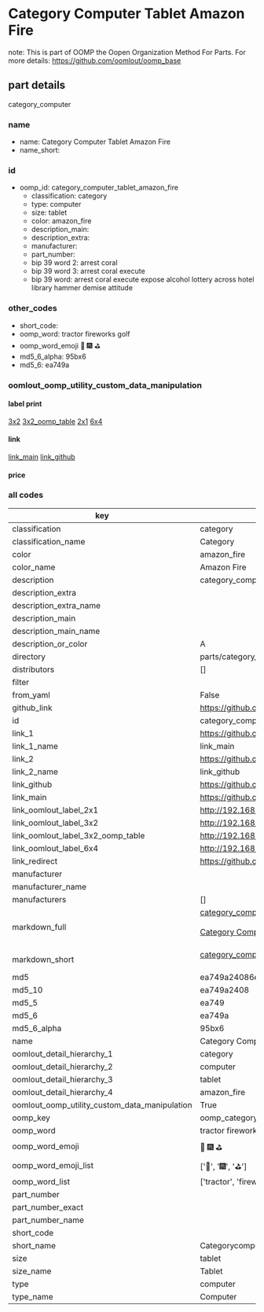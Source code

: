 # Category Computer Tablet Amazon Fire  

note: This is part of OOMP the Oopen Organization Method For Parts. For more details: https://github.com/oomlout/oomp_base

##  part details
  



category_computer



### name
* name: Category Computer Tablet Amazon Fire
* name_short: 
### id
* oomp_id: category_computer_tablet_amazon_fire
  * classification: category
  * type: computer
  * size: tablet
  * color: amazon_fire
  * description_main: 
  * description_extra: 
  * manufacturer: 
  * part_number: 
  * bip 39 word 2: arrest coral
  * bip 39 word 3: arrest coral execute
  * bip 39 word: arrest coral execute expose alcohol lottery across hotel library hammer demise attitude

### other_codes
* short_code: 
* oomp_word: tractor fireworks golf
* oomp_word_emoji :tractor: :fireworks: :golf:
* md5_6_alpha: 95bx6
* md5_6: ea749a






### oomlout_oomp_utility_custom_data_manipulation
#### label print
[3x2](http://192.168.1.245:1112/?label=oomp%2095bx6)
[3x2_oomp_table](http://192.168.1.108:1112/?label=oomp%2095bx6)
[2x1](http://192.168.1.242:1112/?label=oomp%2095bx6)
[6x4](http://192.168.1.55:1112/?label=oomp%2095bx6)    

#### link

[link_main](https://github.com/oomlout/oomlout_oomp_version_1_messy/tree/main/parts/category_computer_tablet_amazon_fire) [link_github](https://github.com/oomlout/oomlout_oomp_version_1_messy/tree/main/parts/category_computer_tablet_amazon_fire)                             

#### price







### all codes 
| key | value |  
| --- | --- |  
| classification | category |  
| classification_name | Category |  
| color | amazon_fire |  
| color_name | Amazon Fire |  
| description | category_computer |  
| description_extra |  |  
| description_extra_name |  |  
| description_main |  |  
| description_main_name |  |  
| description_or_color | A  |  
| directory | parts/category_computer_tablet_amazon_fire |  
| distributors | [] |  
| filter |  |  
| from_yaml | False |  
| github_link | https://github.com/oomlout/oomlout_oomp_part_src/tree/main/parts/category_computer_tablet_amazon_fire |  
| id | category_computer_tablet_amazon_fire |  
| link_1 | https://github.com/oomlout/oomlout_oomp_version_1_messy/tree/main/parts/category_computer_tablet_amazon_fire |  
| link_1_name | link_main |  
| link_2 | https://github.com/oomlout/oomlout_oomp_version_1_messy/tree/main/parts/category_computer_tablet_amazon_fire |  
| link_2_name | link_github |  
| link_github | https://github.com/oomlout/oomlout_oomp_version_1_messy/tree/main/parts/category_computer_tablet_amazon_fire |  
| link_main | https://github.com/oomlout/oomlout_oomp_version_1_messy/tree/main/parts/category_computer_tablet_amazon_fire |  
| link_oomlout_label_2x1 | http://192.168.1.242:1112/?label=oomp%2095bx6 |  
| link_oomlout_label_3x2 | http://192.168.1.245:1112/?label=oomp%2095bx6 |  
| link_oomlout_label_3x2_oomp_table | http://192.168.1.108:1112/?label=oomp%2095bx6 |  
| link_oomlout_label_6x4 | http://192.168.1.55:1112/?label=oomp%2095bx6 |  
| link_redirect | https://github.com/oomlout/oomlout_oomp_version_1_messy/tree/main/parts/category_computer_tablet_amazon_fire |  
| manufacturer |  |  
| manufacturer_name |  |  
| manufacturers | [] |  
| markdown_full | [category_computer_tablet_amazon_fire](none)<br>[](none)<br>[Category Computer Tablet Amazon Fire](none)<br><br> |  
| markdown_short | [category_computer_tablet_amazon_fire](none)<br><br> |  
| md5 | ea749a24086e204a1003050a9e4c0863 |  
| md5_10 | ea749a2408 |  
| md5_5 | ea749 |  
| md5_6 | ea749a |  
| md5_6_alpha | 95bx6 |  
| name | Category Computer Tablet Amazon Fire |  
| oomlout_detail_hierarchy_1 | category |  
| oomlout_detail_hierarchy_2 | computer |  
| oomlout_detail_hierarchy_3 | tablet |  
| oomlout_detail_hierarchy_4 | amazon_fire |  
| oomlout_oomp_utility_custom_data_manipulation | True |  
| oomp_key | oomp_category_computer_tablet_amazon_fire |  
| oomp_word | tractor fireworks golf |  
| oomp_word_emoji | :tractor: :fireworks: :golf: |  
| oomp_word_emoji_list | [':tractor:', ':fireworks:', ':golf:'] |  
| oomp_word_list | ['tractor', 'fireworks', 'golf'] |  
| part_number |  |  
| part_number_exact |  |  
| part_number_name |  |  
| short_code |  |  
| short_name | Categorycomputer |  
| size | tablet |  
| size_name | Tablet |  
| type | computer |  
| type_name | Computer |  
